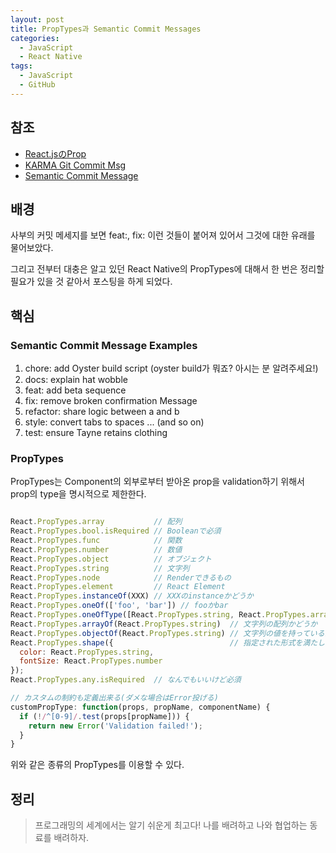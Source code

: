 ```yaml
---
layout: post
title: PropTypes과 Semantic Commit Messages 
categories:
  - JavaScript
  - React Native
tags:
  - JavaScript
  - GitHub
---
```


## 참조

- [React.jsのProp](http://qiita.com/koba04/items/bc13d1f42964278ae14e)
- [KARMA Git Commit Msg](http://karma-runner.github.io/1.0/dev/git-commit-msg.html)
- [Semantic Commit Message](https://seesparkbox.com/foundry/semantic_commit_messages)

## 배경

사부의 커밋 메세지를 보면 feat:, fix: 이런 것들이 붙어져 있어서 그것에 대한 유래를 물어보았다.

그리고 전부터 대충은 알고 있던 React Native의 PropTypes에 대해서 한 번은 정리할 필요가 있을 것 같아서 포스팅을 하게 되었다.

## 핵심

### Semantic Commit Message Examples

1. chore: add Oyster build script (oyster build가 뭐죠? 아시는 분 알려주세요!) 
2. docs: explain hat wobble
3. feat: add beta sequence
4. fix: remove broken confirmation Message
5. refactor: share logic between a and b
6. style: convert tabs to spaces ... (and so on)
7. test: ensure Tayne retains clothing

### PropTypes

PropTypes는 Component의 외부로부터 받아온 prop을 validation하기 위해서 prop의 type을 명시적으로 제한한다.

```js

React.PropTypes.array           // 配列
React.PropTypes.bool.isRequired // Booleanで必須
React.PropTypes.func            // 関数
React.PropTypes.number          // 数値
React.PropTypes.object          // オブジェクト
React.PropTypes.string          // 文字列
React.PropTypes.node            // Renderできるもの
React.PropTypes.element         // React Element
React.PropTypes.instanceOf(XXX) // XXXのinstanceかどうか
React.PropTypes.oneOf(['foo', 'bar']) // fooかbar
React.PropTypes.oneOfType([React.PropTypes.string, React.PropTypes.array]) // 文字列か配列
React.PropTypes.arrayOf(React.PropTypes.string)  // 文字列の配列かどうか
React.PropTypes.objectOf(React.PropTypes.string) // 文字列の値を持っているか
React.PropTypes.shape({                          // 指定された形式を満たしているかどうか
  color: React.PropTypes.string,
  fontSize: React.PropTypes.number
});
React.PropTypes.any.isRequired  // なんでもいいけど必須

// カスタムの制約も定義出来る(ダメな場合はError投げる)
customPropType: function(props, propName, componentName) {
  if (!/^[0-9]/.test(props[propName])) {
    return new Error('Validation failed!');
  }
}

```

위와 같은 종류의 PropTypes를 이용할 수 있다.

## 정리

> 프로그래밍의 세계에서는 알기 쉬운게 최고다! 나를 배려하고 나와 협업하는 동료를 배려하자.